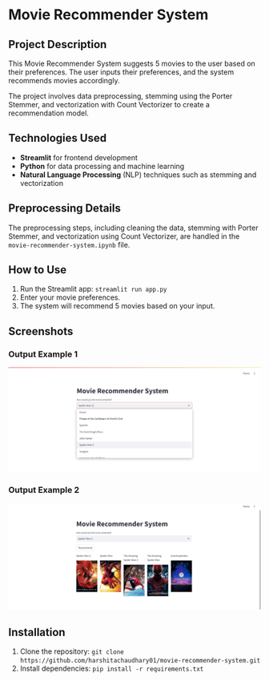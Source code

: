 # Movie Recommender System

## Project Description

This Movie Recommender System suggests 5 movies to the user based on their preferences. The user inputs their preferences, and the system recommends movies accordingly.

The project involves data preprocessing, stemming using the Porter Stemmer, and vectorization with Count Vectorizer to create a recommendation model.

## Technologies Used
- **Streamlit** for frontend development
- **Python** for data processing and machine learning
- **Natural Language Processing** (NLP) techniques such as stemming and vectorization

## Preprocessing Details
The preprocessing steps, including cleaning the data, stemming with Porter Stemmer, and vectorization using Count Vectorizer, are handled in the `movie-recommender-system.ipynb` file.

## How to Use
1. Run the Streamlit app: `streamlit run app.py`
2. Enter your movie preferences.
3. The system will recommend 5 movies based on your input.

## Screenshots
### Output Example 1
![Recommended Movies - Output 1](./images/output_1.png)

### Output Example 2
![Recommended Movies - Output 2](./images/output_2.png)


## Installation
1. Clone the repository: `git clone https://github.com/harshitachaudhary01/movie-recommender-system.git`
2. Install dependencies: `pip install -r requirements.txt`


